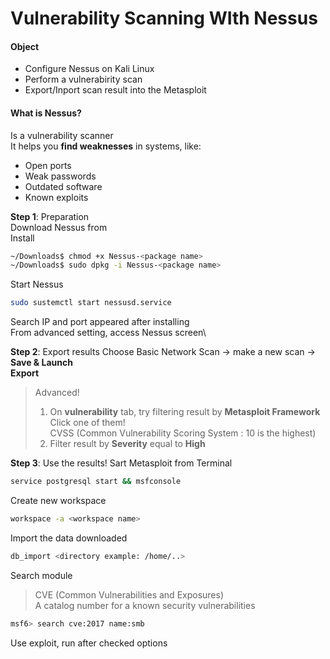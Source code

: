 # Vulnerability Scanning WIth Nessus
#### Object
- Configure Nessus on Kali Linux
- Perform a vulnerabirity scan
- Export/Inport scan result into the Metasploit


#### What is Nessus?
Is a vulnerability scanner\
It helps you **find weaknesses** in systems, like:
- Open ports
- Weak passwords
- Outdated software
- Known exploits

**Step 1**: Preparation\
Download Nessus from\
Install
```bash
~/Downloads$ chmod +x Nessus-<package name>
~/Downloads$ sudo dpkg -i Nessus-<package name>
```
Start Nessus
```bash
sudo sustemctl start nessusd.service
```
Search IP and port appeared after installing\
From advanced setting, access Nessus screen\

**Step 2**: Export results
Choose Basic Network Scan -> make a new scan -> **Save & Launch**\
**Export**
> Advanced!
> 1. On **vulnerability** tab, try filtering result by **Metasploit Framework**\
> Click one of them!\
> CVSS (Common Vulnerability Scoring System : 10 is the highest)
> 2. Filter result by **Severity** equal to **High**


**Step 3**: Use the results!
Sart Metasploit from Terminal
```bash
service postgresql start && msfconsole
```
Create new workspace
```bash
workspace -a <workspace name>
```
Import the data downloaded
```bash
db_import <directory example: /home/..>
```
Search module
> CVE (Common Vulnerabilities and Exposures)\
> A catalog number for a known security vulnerabilities
```bash
msf6> search cve:2017 name:smb
```
Use exploit, run after checked options
